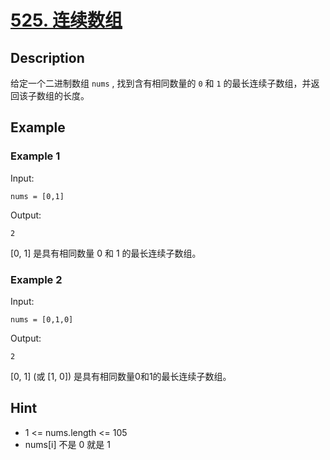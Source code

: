 # [525. 连续数组](https://leetcode-cn.com/problems/contiguous-array/)
## Description
给定一个二进制数组 `nums` , 找到含有相同数量的 `0` 和 `1` 的最长连续子数组，并返回该子数组的长度。
## Example
### Example 1
Input:  
```
nums = [0,1]
```
Output:
```
2
```
[0, 1] 是具有相同数量 0 和 1 的最长连续子数组。
### Example 2
Input:  
```
nums = [0,1,0]
```
Output:
```
2
```
[0, 1]  (或 [1, 0]) 是具有相同数量0和1的最长连续子数组。
## Hint
- 1 <= nums.length <= 105
- nums[i] 不是 0 就是 1
